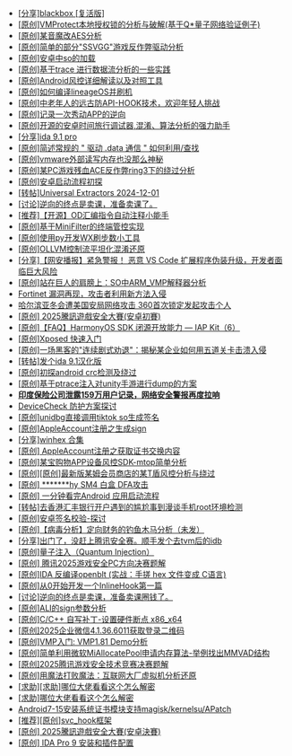 + [[分享]blackbox [复活版]](https://bbs.kanxue.com/thread-286308.htm)
+ [[原创]VMProtect本地授权锁的分析与破解(基于Q*量子网络验证例子)](https://bbs.kanxue.com/thread-285076.htm)
+ [[原创]某音魔改AES分析](https://bbs.kanxue.com/thread-286476.htm)
+ [[原创]简单的部分"SSVGG"游戏反作弊驱动分析](https://bbs.kanxue.com/thread-286409.htm)
+ [[原创]安卓中so的加载](https://bbs.kanxue.com/thread-286004.htm)
+ [[原创]基于trace 进行数据流分析的一些实践](https://bbs.kanxue.com/thread-285243.htm)
+ [[原创]Android风控详细解读以及对照工具](https://bbs.kanxue.com/thread-286120.htm)
+ [[原创]如何编译lineageOS并刷机](https://bbs.kanxue.com/thread-286426.htm)
+ [[原创]中老年人的远古防API-HOOK技术，欢迎年轻人挑战](https://bbs.kanxue.com/thread-286436.htm)
+ [[原创]记录一次秀动APP的逆向](https://bbs.kanxue.com/thread-282650.htm)
+ [[原创]开源的安卓时间旅行调试器,混淆、算法分析的强力助手](https://bbs.kanxue.com/thread-286457.htm)
+ [[分享]ida 9.1 pro](https://bbs.kanxue.com/thread-285999.htm)
+ [[原创]简述常规的 " 驱动 .data 通信 " 如何利用/查找](https://bbs.kanxue.com/thread-285348.htm)
+ [[原创]vmware外部读写内存也没那么神秘](https://bbs.kanxue.com/thread-284956.htm)
+ [[原创]某PC游戏残血ACE反作弊ring3下的绕过分析](https://bbs.kanxue.com/thread-284667.htm)
+ [[原创]安卓启动流程初探](https://bbs.kanxue.com/thread-285949.htm)
+ [[转帖]Universal Extractors 2024-12-01](https://bbs.kanxue.com/thread-284641.htm)
+ [[讨论]逆向的终点是卖课，准备卖课了。](https://bbs.kanxue.com/thread-286427.htm)
+ [[推荐]【开源】OD汇编指令自动注释小能手](https://bbs.kanxue.com/thread-284663.htm)
+ [[原创]基于MiniFilter的终端管控实现](https://bbs.kanxue.com/thread-285447.htm)
+ [[原创]使用py开发WX刷步数小工具](https://bbs.kanxue.com/thread-284858.htm)
+ [[原创]OLLVM控制流平坦化混淆还原](https://bbs.kanxue.com/thread-286151.htm)
+ [[分享]【网安播报】紧急警报！ 恶意 VS Code 扩展程序伪装升级，开发者面临巨大风险](https://bbs.kanxue.com/thread-286479.htm)
+ [[原创]站在巨人的肩膀上：SO中ARM_VMP解释器分析](https://bbs.kanxue.com/thread-286451.htm)
+ [Fortinet 漏洞再现，攻击者利用新方法入侵](https://bbs.kanxue.com/thread-286478.htm)
+ [哈尔滨亚冬会遭美国安局网络攻击 360首次锁定发起攻击个人](https://bbs.kanxue.com/thread-286477.htm)
+ [[原创] 2025騰訊遊戲安全大賽(安卓初賽)](https://bbs.kanxue.com/thread-286463.htm)
+ [[原创]【FAQ】HarmonyOS SDK 闭源开放能力 — IAP Kit（6）](https://bbs.kanxue.com/thread-286481.htm)
+ [[原创]Xposed  快速入门](https://bbs.kanxue.com/thread-286473.htm)
+ [[原创]一场黑客的"连续剧式劝退"：揭秘某企业如何用五道关卡击溃入侵](https://bbs.kanxue.com/thread-286480.htm)
+ [[转帖]发个ida 9.1汉化版](https://bbs.kanxue.com/thread-286390.htm)
+ [[原创]初探android crc检测及绕过](https://bbs.kanxue.com/thread-285790.htm)
+ [[原创]基于ptrace注入对unity手游进行dump的方案](https://bbs.kanxue.com/thread-286222.htm)
+ [**印度保险公司泄露159万用户记录，网络安全警报再度拉响**](https://bbs.kanxue.com/thread-286485.htm)
+ [DeviceCheck 防护方案探讨](https://bbs.kanxue.com/thread-281819.htm)
+ [[原创]unidbg直接调用tiktok so生成签名](https://bbs.kanxue.com/thread-285623.htm)
+ [[原创]AppleAccount注册之生成sign](https://bbs.kanxue.com/thread-285959.htm)
+ [[分享]winhex 合集](https://bbs.kanxue.com/thread-285630.htm)
+ [[原创] AppleAccount注册之获取证书交换内容](https://bbs.kanxue.com/thread-285944.htm)
+ [[原创]某宝购物APP设备风控SDK-mtop简单分析](https://bbs.kanxue.com/thread-284241.htm)
+ [[原创][原创]最新版某姆会员商店的某T盾风控分析与绕过](https://bbs.kanxue.com/thread-286243.htm)
+ [[原创] *******hy SM4 白盒 DFA攻击](https://bbs.kanxue.com/thread-285313.htm)
+ [[原创] 一分钟看完Android 应用启动流程](https://bbs.kanxue.com/thread-284686.htm)
+ [[转帖]去香港汇丰银行开户遇到的尴尬事到漫谈手机root环境检测](https://bbs.kanxue.com/thread-285754.htm)
+ [[原创]安卓签名校验-探讨](https://bbs.kanxue.com/thread-285647.htm)
+ [[原创]【病毒分析】定向财务的钓鱼木马分析（未发）](https://bbs.kanxue.com/thread-286488.htm)
+ [[分享]出门了，没赶上腾讯安全赛。顺手发个去tvm后的idb](https://bbs.kanxue.com/thread-286260.htm)
+ [[原创]量子注入（Quantum Injection）](https://bbs.kanxue.com/thread-286423.htm)
+ [[原创] 腾讯2025游戏安全PC方向决赛题解](https://bbs.kanxue.com/thread-286462.htm)
+ [[原创]IDA 反编译openblt (实战：手搓 hex 文件变成 C语言)](https://bbs.kanxue.com/thread-285731.htm)
+ [[原创]从0开始开发一个InlineHook第一篇](https://bbs.kanxue.com/thread-284689.htm)
+ [[讨论]逆向的终点是卖课，准备卖课圈钱了。](https://bbs.kanxue.com/thread-286427.htm)
+ [[原创]ALI的sign参数分析](https://bbs.kanxue.com/thread-284292.htm)
+ [[原创]C/C++ 自写补丁-设置硬件断点 x86_x64](https://bbs.kanxue.com/thread-283839.htm)
+ [[原创]2025企业微信4.1.36.6011获取登录二维码](https://bbs.kanxue.com/thread-286468.htm)
+ [[原创]VMP入门: VMP1.81 Demo分析](https://bbs.kanxue.com/thread-286278.htm)
+ [[原创]简单利用微软MiAllocatePool申请内存算法-举例找出MMVAD结构](https://bbs.kanxue.com/thread-286414.htm)
+ [[原创]2025腾讯游戏安全技术竞赛决赛题解](https://bbs.kanxue.com/thread-286460.htm)
+ [[原创]用魔法打败魔法：互联网大厂虚拟机分析还原](https://bbs.kanxue.com/thread-286441.htm)
+ [[求助][求助]哪位大佬看看这个怎么解密](https://bbs.kanxue.com/thread-286492.htm)
+ [[求助]哪位大佬看看这个怎么解密](https://bbs.kanxue.com/thread-286490.htm)
+ [Android7-15安装系统证书模块支持magisk/kernelsu/APatch](https://bbs.kanxue.com/thread-275433.htm)
+ [[推荐][原创]svc_hook框架](https://bbs.kanxue.com/thread-284713.htm)
+ [[原创] 2025騰訊遊戲安全大賽(安卓決賽)](https://bbs.kanxue.com/thread-286465.htm)
+ [[原创] IDA Pro 9 安装和插件配置](https://bbs.kanxue.com/thread-285604.htm)
